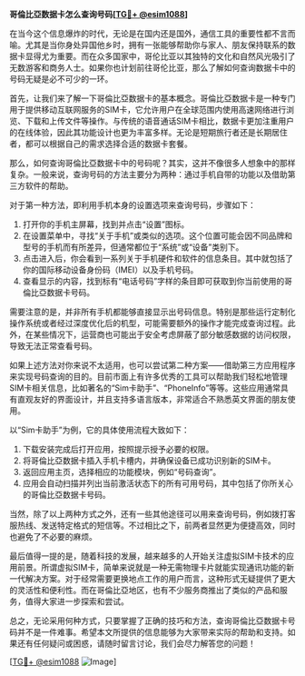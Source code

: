 **哥倫比亞数据卡怎么查询号码[[TG💪+ @esim1088](https://t.me/s/esim1088)]**

在当今这个信息爆炸的时代，无论是在国内还是国外，通信工具的重要性都不言而喻。尤其是当你身处异国他乡时，拥有一张能够帮助你与家人、朋友保持联系的数据卡显得尤为重要。而在众多国家中，哥伦比亚以其独特的文化和自然风光吸引了无数游客和商务人士。如果你也计划前往哥伦比亚，那么了解如何查询数据卡中的号码无疑是必不可少的一环。

首先，让我们来了解一下哥倫比亞数据卡的基本概念。哥倫比亞数据卡是一种专门用于提供移动互联网服务的SIM卡，它允许用户在全球范围内使用高速网络进行浏览、下载和上传文件等操作。与传统的语音通话SIM卡相比，数据卡更加注重用户的在线体验，因此其功能设计也更为丰富多样。无论是短期旅行者还是长期居住者，都可以根据自己的需求选择合适的数据卡套餐。

那么，如何查询哥倫比亞数据卡中的号码呢？其实，这并不像很多人想象中的那样复杂。一般来说，查询号码的方法主要分为两种：通过手机自带的功能以及借助第三方软件的帮助。

对于第一种方法，即利用手机本身的设置选项来查询号码，步骤如下：

1. 打开你的手机主屏幕，找到并点击“设置”图标。
2. 在设置菜单中，寻找“关于手机”或类似的选项。这个位置可能会因不同品牌和型号的手机而有所差异，但通常都位于“系统”或“设备”类别下。
3. 点击进入后，你会看到一系列关于手机硬件和软件的信息条目。其中就包括了你的国际移动设备身份码（IMEI）以及手机号码。
4. 查看显示的内容，找到标有“电话号码”字样的条目即可获取到你当前使用的哥倫比亞数据卡号码。

需要注意的是，并非所有手机都能够直接显示出号码信息。特别是那些运行定制化操作系统或者经过深度优化后的机型，可能需要额外的操作才能完成查询过程。此外，在某些情况下，运营商也可能出于安全考虑屏蔽了部分敏感数据的访问权限，导致无法正常查看号码。

如果上述方法对你来说不太适用，也可以尝试第二种方案——借助第三方应用程序来实现号码查询的目的。目前市面上有许多优秀的工具可以帮助我们轻松地管理SIM卡相关信息，比如著名的“Sim卡助手”、“PhoneInfo”等等。这些应用通常具有直观友好的界面设计，并且支持多语言版本，非常适合不熟悉英文界面的朋友使用。

以“Sim卡助手”为例，它的具体使用流程大致如下：

1. 下载安装完成后打开应用，按照提示授予必要的权限。
2. 将哥倫比亞数据卡插入手机卡槽内，并确保设备已成功识别新的SIM卡。
3. 返回应用主页，选择相应的功能模块，例如“号码查询”。
4. 应用会自动扫描并列出当前激活状态下的所有可用号码，其中包括了你所关心的哥倫比亞数据卡号码。

当然，除了以上两种方式之外，还有一些其他途径可以用来查询号码，例如拨打客服热线、发送特定格式的短信等。不过相比之下，前两者显然更为便捷高效，同时也避免了不必要的麻烦。

最后值得一提的是，随着科技的发展，越来越多的人开始关注虚拟SIM卡技术的应用前景。所谓虚拟SIM卡，简单来说就是一种无需物理卡片就能实现通讯功能的新一代解决方案。对于经常需要更换地点工作的用户而言，这种形式无疑提供了更大的灵活性和便利性。而在哥倫比亞地区，也有不少服务商推出了类似的产品和服务，值得大家进一步探索和尝试。

总之，无论采用何种方式，只要掌握了正确的技巧和方法，查询哥倫比亞数据卡号码并不是一件难事。希望本文所提供的信息能够为大家带来实际的帮助和支持。如果还有任何疑问或困惑，请随时留言讨论，我们会尽力解答您的问题！

[[TG💪+ @esim1088](https://t.me/s/esim1088) ![Image](https://i.postimg.cc/4NQfJmqS/Snipaste-2025-05-13-00-14-12.png)]
